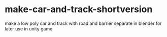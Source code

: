 # make-car-and-track-shortversion
make a low poly car and track with road and barrier separate in blender for later use in unity game
